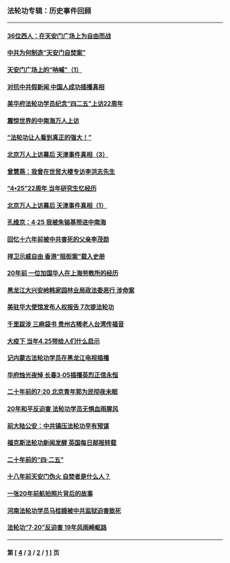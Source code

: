 ### 法轮功专辑：历史事件回顾
---
#### [36位西人：在天安门广场上为自由而战](../../pages/nf5793/n13390029.md?01030430) 
#### [中共为何制造“天安门自焚案”](../../pages/nf5793/n13183270.md?01030430) 
#### [天安门广场上的“呐喊”（1）](../../pages/nf5793/n13105277.md?01030430) 
#### [对抗中共假新闻 中国人成功插播真相](../../pages/nf5793/n12910618.md?01030430) 
#### [美华府法轮功学员纪念“四二五”上访22周年](../../pages/nf5793/n12904445.md?01030430) 
#### [震惊世界的中南海万人上访](../../pages/nf5793/n12903976.md?01030430) 
#### [“法轮功让人看到真正的强大！”](../../pages/nf5793/n12903195.md?01030430) 
#### [北京万人上访幕后 天津事件真相（3）](../../pages/nf5793/n12902807.md?01030430) 
#### [曾慧燕：我曾在世贸大楼专访李洪志先生](../../pages/nf5793/n12898729.md?01030430) 
#### [“4•25”22周年 当年研究生忆经历](../../pages/nf5793/n12894152.md?01030430) 
#### [北京万人上访幕后 天津事件真相（1）](../../pages/nf5793/n12885174.md?01030430) 
#### [孔维京：4·25 我被朱镕基带进中南海](../../pages/nf5793/n12864987.md?01030430) 
#### [回忆十六年前被中共害死的父亲李茂勋](../../pages/nf5793/n12880270.md?01030430) 
#### [捍卫示威自由 香港“阻街案”载入史册](../../pages/nf5793/n12811245.md?01030430) 
#### [20年前 一位加国华人在上海劳教所的经历](../../pages/nf5793/n12707932.md?01030430) 
#### [黑龙江大兴安岭韩家园林业局政法委恶行 涉命案](../../pages/nf5793/n12622815.md?01030430) 
#### [美驻华大使馆发布人权报告 7次提法轮功](../../pages/nf5793/n12520541.md?01030430) 
#### [千里跋涉 三麻袋书 贵州古稀老人台湾传福音](../../pages/nf5793/n12198750.md?01030430) 
#### [大疫下 当年4.25带给人们什么启示](../../pages/nf5793/n12058565.md?01030430) 
#### [记内蒙古法轮功学员在黑龙江电视插播](../../pages/nf5793/n11699194.md?01030430) 
#### [华府烛光夜悼 长春3·05插播英烈正信永恒](../../pages/nf5793/n11397432.md?01030430) 
#### [二十年前的7·20 北京青年郭为民彻夜未眠](../../pages/nf5793/n11354195.md?01030430) 
#### [20年和平反迫害 法轮功学员无惧血雨腥风](../../pages/nf5793/n11348279.md?01030430) 
#### [前大陆公安：中共镇压法轮功早有预谋](../../pages/nf5793/n11352168.md?01030430) 
#### [福克斯法轮功新闻发酵  英国每日邮报转载](../../pages/nf5793/n11285952.md?01030430) 
#### [二十年前的“四·二五”](../../pages/nf5793/n11207639.md?01030430) 
#### [十八年前天安门伪火 自焚者是什么人？](../../pages/nf5793/n10996556.md?01030430) 
#### [一张20年前航拍照片背后的故事](../../pages/nf5793/n10693797.md?01030430) 
#### [河南法轮功学员马桂娥被中共监狱迫害致死](../../pages/nf5793/n10684974.md?01030430) 
#### [法轮功“7‧20”反迫害 19年风雨崎岖路](../../pages/nf5793/n10570834.md?01030430) 

---
#### 第 [ [4](./4.md?01030430) / [3](./3.md?01030430) / [2](./2.md?01030430) / [1](./1.md?01030430) ] 页

